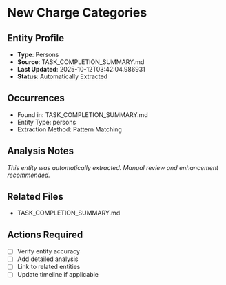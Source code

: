 # New Charge Categories

## Entity Profile
- **Type**: Persons
- **Source**: TASK_COMPLETION_SUMMARY.md
- **Last Updated**: 2025-10-12T03:42:04.986931
- **Status**: Automatically Extracted

## Occurrences
- Found in: TASK_COMPLETION_SUMMARY.md
- Entity Type: persons
- Extraction Method: Pattern Matching

## Analysis Notes
*This entity was automatically extracted. Manual review and enhancement recommended.*

## Related Files
- TASK_COMPLETION_SUMMARY.md

## Actions Required
- [ ] Verify entity accuracy
- [ ] Add detailed analysis
- [ ] Link to related entities
- [ ] Update timeline if applicable
